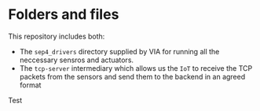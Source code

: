 # Folders and files

This repository includes both:

- The `sep4_drivers` directory supplied by VIA for running all the neccessary sensros and actuators.
- The `tcp-server` intermediary which allows us the `IoT` to receive the TCP packets from the sensors and send them to the backend in an agreed format

Test
